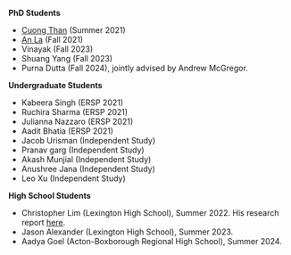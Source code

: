 **PhD Students**

- [Cuong Than](https://thanvietcuong.github.io) (Summer 2021)
- [An La](https://anla-cs.github.io) (Fall 2021)
- Vinayak (Fall 2023)
- Shuang Yang (Fall 2023)
- Purna Dutta (Fall 2024), jointly advised by Andrew McGregor. 

**Undergraduate Students**

- Kabeera Singh (ERSP 2021)
- Ruchira Sharma (ERSP 2021)
- Julianna Nazzaro (ERSP 2021)
- Aadit Bhatia (ERSP 2021)
- Jacob Urisman (Independent Study)
- Pranav garg (Independent Study)
- Akash Munjial (Independent Study)
- Anushree Jana (Independent Study)
- Leo Xu (Independent Study)

**High School Students**

- Christopher Lim (Lexington High School), Summer 2022. His research report [here](https://docs.google.com/document/d/1UfwNaYc-p_eTSg6QqEQDW_xrX0vwlLODLNpQj32-OLw/edit).
- Jason Alexander (Lexington High School), Summer 2023.
- Aadya Goel (Acton-Boxborough Regional High School), Summer 2024. 


